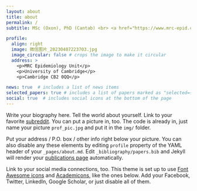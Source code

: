 ```yaml
---
layout: about
title: about
permalink: /
subtitle: MSc (Oxon), PhD (Cantab) <br> <a href="https://www.mrc-epid.cam.ac.uk/people/yajie-zhao/"> MRC Postdoctoral Fellow </a>

profile:
  align: right
  image: 微信图片_20230407223703.jpg
  image_circular: false # crops the image to make it circular
  address: >
    <p>MRC Epidemiology Unit</p>
    <p>University of Cambridge</p>
    <p>Cambridge CB2 0QQ</p>

news: true  # includes a list of news items
selected_papers: true # includes a list of papers marked as "selected={true}"
social: true  # includes social icons at the bottom of the page
---
```


Write your biography here. Tell the world about yourself. Link to your favorite [subreddit](http://reddit.com). You can put a picture in, too. The code is already in, just name your picture `prof_pic.jpg` and put it in the `img/` folder.

Put your address / P.O. box / other info right below your picture. You can also disable any these elements by editing `profile` property of the YAML header of your `_pages/about.md`. Edit `_bibliography/papers.bib` and Jekyll will render your [publications page](/al-folio/publications/) automatically.

Link to your social media connections, too. This theme is set up to use [Font Awesome icons](http://fortawesome.github.io/Font-Awesome/) and [Academicons](https://jpswalsh.github.io/academicons/), like the ones below. Add your Facebook, Twitter, LinkedIn, Google Scholar, or just disable all of them.
